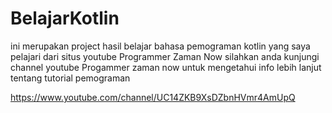 # BelajarKotlin

ini merupakan project hasil belajar bahasa pemograman kotlin yang saya pelajari dari situs youtube Programmer Zaman Now
silahkan anda kunjungi channel youtube Progammer zaman now untuk mengetahui info lebih lanjut tentang tutorial pemograman 

https://www.youtube.com/channel/UC14ZKB9XsDZbnHVmr4AmUpQ
